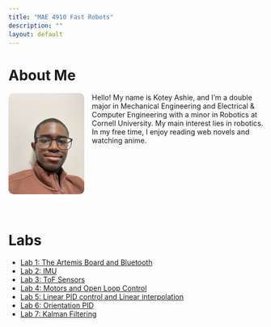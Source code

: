 ```yaml
---
title: "MAE 4910 Fast Robots"
description: ""
layout: default
---
```


# About Me

<img src="assets/IMG_.jpg" alt="My Photo" style="float: left; margin-right: 15px; width: 150px; border-radius: 10px;">

Hello! My name is Kotey Ashie, and I’m a double major in Mechanical Engineering and Electrical & Computer Engineering with a minor in Robotics at Cornell University. My main interest lies in robotics. In my free time, I enjoy reading web novels and watching anime.

<div style="clear: both;"></div>
<br><br>

# Labs
- [Lab 1: The Artemis Board and Bluetooth](docs/pages/lab1.md)
- [Lab 2: IMU](docs/pages/lab2.md)
- [Lab 3: ToF Sensors](docs/pages/lab3.md)
- [Lab 4: Motors and Open Loop Control](docs/pages/lab4.md)
- [Lab 5: Linear PID control and Linear interpolation](docs/pages/lab5.md)
- [Lab 6: Orientation PID](docs/pages/lab6.md)
- [Lab 7: Kalman Filtering](docs/pages/lab7.md)
